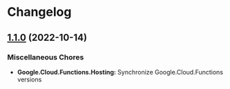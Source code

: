 # Changelog

## [1.1.0](https://github.com/GoogleCloudPlatform/functions-framework-dotnet/compare/Google.Cloud.Functions.Hosting-1.0.0...Google.Cloud.Functions.Hosting-1.1.0) (2022-10-14)


### Miscellaneous Chores

* **Google.Cloud.Functions.Hosting:** Synchronize Google.Cloud.Functions versions
